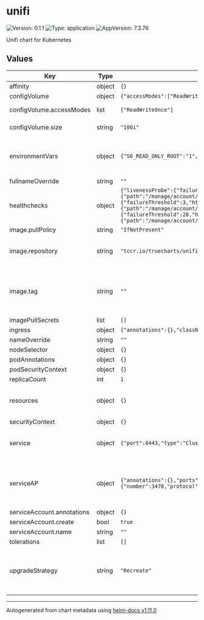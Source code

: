 # unifi

![Version: 0.1.1](https://img.shields.io/badge/Version-0.1.1-informational?style=flat-square) ![Type: application](https://img.shields.io/badge/Type-application-informational?style=flat-square) ![AppVersion: 7.3.76](https://img.shields.io/badge/AppVersion-7.3.76-informational?style=flat-square)

Unifi chart for Kubernetes

## Values

| Key | Type | Default | Description |
|-----|------|---------|-------------|
| affinity | object | `{}` |  |
| configVolume | object | `{"accessModes":["ReadWriteOnce"],"size":"10Gi","storageClassName":""}` | configVolume |
| configVolume.accessModes | list | `["ReadWriteOnce"]` | Access mode for volumes |
| configVolume.size | string | `"10Gi"` | Size of volume |
| environmentVars | object | `{"S6_READ_ONLY_ROOT":"1","TZ":"UTC","UMASK":"2","UMASK_SET":"2"}` | deployment environment vars (key,value style) |
| fullnameOverride | string | `""` |  |
| healthchecks | object | `{"livenessProbe":{"failureThreshold":5,"httpGet":{"path":"/manage/account/login","port":8443,"scheme":"HTTPS"},"initialDelaySeconds":45,"periodSeconds":15,"successThreshold":1,"timeoutSeconds":2},"readinessProbe":{"failureThreshold":3,"httpGet":{"path":"/manage/account/login","port":8443,"scheme":"HTTPS"},"initialDelaySeconds":10,"periodSeconds":15,"successThreshold":1,"timeoutSeconds":2},"startupProbe":{"failureThreshold":20,"httpGet":{"path":"/manage/account/login","port":8443,"scheme":"HTTPS"},"initialDelaySeconds":45,"periodSeconds":5,"successThreshold":1,"timeoutSeconds":2}}` | Setup liveness probes for deployment |
| image.pullPolicy | string | `"IfNotPresent"` |  |
| image.repository | string | `"tccr.io/truecharts/unifi"` | set image: use the truecharts image |
| image.tag | string | `""` | Overrides the image tag whose default is the chart appVersion. |
| imagePullSecrets | list | `[]` |  |
| ingress | object | `{"annotations":{},"className":"","enabled":false,"hosts":[],"tls":[]}` | Ingress |
| nameOverride | string | `""` |  |
| nodeSelector | object | `{}` |  |
| podAnnotations | object | `{}` |  |
| podSecurityContext | object | `{}` |  |
| replicaCount | int | `1` |  |
| resources | object | `{}` | proposed resources set under this config |
| securityContext | object | `{}` |  |
| service | object | `{"port":8443,"type":"ClusterIP"}` | the main Service (used for ingress) |
| serviceAP | object | `{"annotations":{},"ports":{"controller":{"number":8080,"protocol":"TCP"},"discovery":{"number":10001,"protocol":"TCP"},"stun":{"number":3478,"protocol":"UDP"}},"type":"LoadBalancer"}` | Requires load balancer, to expose the Unifi stun and discovery |
| serviceAccount.annotations | object | `{}` |  |
| serviceAccount.create | bool | `true` |  |
| serviceAccount.name | string | `""` |  |
| tolerations | list | `[]` |  |
| upgradeStrategy | string | `"Recreate"` | Upgrade strategy set to recreate (no support for multiple pods) |

----------------------------------------------
Autogenerated from chart metadata using [helm-docs v1.11.0](https://github.com/norwoodj/helm-docs/releases/v1.11.0)
